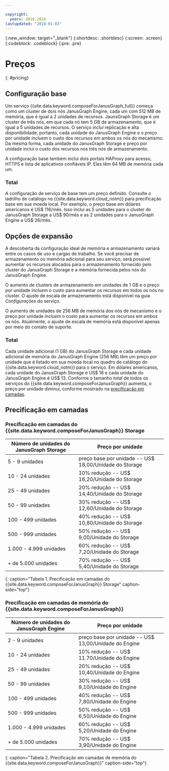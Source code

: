 ```yaml
---

copyright:
  years: 2016,2018
lastupdated: "2018-01-03"
---
```


{:new_window: target="_blank"}
{:shortdesc: .shortdesc}
{:screen: .screen}
{:codeblock: .codeblock}
{:pre: .pre}

# Preços
{: #pricing}

## Configuração base
Um serviço {{site.data.keyword.composeForJanusGraph_full}} começa como um cluster de dois nós JanusGraph Engine, cada um com 512 MB de memória, que é igual a 2 unidades de recursos. JaunsGraph Storage é um cluster de três nós, em que cada nó tem 5 GB de armazenamento, que é igual a 5 unidades de recursos. O serviço _inclui_ replicação e alta disponibilidade, portanto, cada unidade do JanusGraph Engine e o preço por unidade _incluem_ o custo dos recursos em ambos os nós do mecanismo. Da mesma forma, cada unidade do JanusGraph Storage e preço por unidade inclui o custo dos recursos nos três nós de armazenamento.

A configuração base também inclui dois portais HAProxy para acesso, HTTPS e lista de aplicativos confiáveis IP. Eles têm 64 MB de memória cada um.

### Total
A configuração de serviço de base tem um preço definido. Consulte o ladrilho de catálogo no {{site.data.keyword.cloud_notm}} para precificação base em sua moeda local. Por exemplo, o preço base em dólares americanos é US$ 116/mês. Isso inclui as 5 unidades para o cluster do JanusGraph Storage a US$ 90/mês e as 2 unidades para o JanusGraph Engine a US$ 26/mês.


## Opções de expansão
A descoberta da configuração ideal de memória e armazenamento variará entre os casos de uso e cargas de trabalho. Se você precisar de armazenamento ou memória adicional para seu serviço, será possível aumentar os recursos alocados para o armazenamento fornecido pelo cluster do JanusGraph Storage e a memória fornecida pelos nós do JanusGraph Engine. 

O aumento de clusters de armazenamento em unidades de 1 GB e o preço por unidade _incluem_ o custo para aumentar os recursos em todos os nós no cluster. O ajuste de escala de armazenamento está disponível na guia _Configurações_ do serviço.
 
O aumento de unidades de 256 MB de memória dos nós de mecanismo e o preço por unidade _incluem_ o custo para aumentar os recursos em ambos os nós. Atualmente, o ajuste de escala de memória está disponível apenas por meio do contato de suporte.

### Total
Cada unidade adicional (1 GB) do JanusGraph Storage e cada unidade adicional de memória do JanusGraph Engine (256 MB) têm um preço por unidade que é listado em sua moeda local no quadro de catálogo do {{site.data.keyword.cloud_notm}} para o serviço. Em dólares americanos, cada unidade do JanusGraph Storage é US$ 18 e cada unidade do JanusGraph Engine é US$ 13. Conforme o tamanho _total_ de todos os serviços do {{site.data.keyword.composeForJanusGraph}} aumenta, o preço por unidade diminui, conforme mostrado na [precificação em camadas](#tiered-pricing).

## Precificação em camadas

### Precificação em camadas do {{site.data.keyword.composeForJanusGraph}} Storage

Número de unidades do JanusGraph Storage|Preço por unidade
----------|-----------
5 - 9 unidades|preço base por unidade -- US$ 18,00/Unidade do Storage
10 - 24 unidades|10% redução -- US$ 16,20/Unidade do Storage
25 - 49 unidades|20% redução -- US$ 14,40/Unidade do Storage
50 - 99 unidades|30% redução -- US$ 12,60/Unidade do Storage
100 - 499 unidades|40% redução -- US$ 10,80/Unidade do Storage
500 - 999 unidades|50% redução -- US$ 9,00/Unidade do Storage
1.000 - 4.999 unidades|60% redução -- US$ 7,20/Unidade do Storage
+ de 5.000 unidades|70% redução -- US$ 5,40/Unidade do Storage
{: caption="Tabela 1. Precificação em camadas do {{site.data.keyword.composeForJanusGraph}} Storage" caption-side="top"}

### Precificação em camadas de memória do {{site.data.keyword.composeForJanusGraph}}

Número de unidades do JanusGraph Engine|Preço por unidade
----------|-----------
2 - 9 unidades|preço base por unidade -- US$ 13,00/Unidade do Engine
10 - 24 unidades|10% redução -- US$ 11.70/Unidade do Engine
25 - 49 unidades|20% redução -- US$ 10,40/Unidade do Engine
50 - 99 unidades|30% redução -- US$ 9,10/Unidade do Engine
100 - 499 unidades|40% redução -- US$ 7,80/Unidade do Engine
500 - 999 unidades|50% redução -- US$ 6,50/Unidade do Engine
1.000 - 4.999 unidades|60% redução -- US$ 5,20/Unidade do Engine
+ de 5.000 unidades|70% redução -- US$ 3,90/Unidade do Engine
{: caption="Tabela 2. Precificação em camadas de memória do {{site.data.keyword.composeForJanusGraph}}" caption-side="top"}
